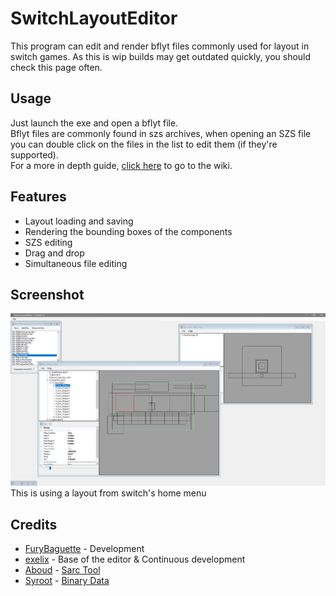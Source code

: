 # SwitchLayoutEditor
This program can edit and render bflyt files commonly used for layout in switch games. As this is wip builds may get outdated quickly, you should check this page often.

## Usage
Just launch the exe and open a bflyt file. \
Bflyt files are commonly found in szs archives, when opening an SZS file you can double click on the files in the list to edit them (if they're supported). \
For a more in depth guide, [click here](https://github.com/FuryBaguette/SwitchLayoutEditor/wiki) to go to the wiki.

## Features
- Layout loading and saving
- Rendering the bounding boxes of the components
- SZS editing
- Drag and drop
- Simultaneous file editing

## Screenshot
![](https://github.com/FuryBaguette/SwitchLayoutEditor/blob/master/Screenshot.png)
This is using a layout from switch's home menu

## Credits
- [FuryBaguette](https://github.com/FuryBaguette) - Development
- [exelix](https://github.com/exelix11) - Base of the editor & Continuous development
- [Aboud](https://github.com/aboood40091) - [Sarc Tool](https://github.com/aboood40091/SARC-Tool)
- [Syroot](https://gitlab.com/Syroot) - [Binary Data](https://gitlab.com/Syroot/BinaryData)
